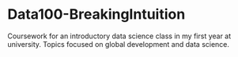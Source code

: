 # Data100-BreakingIntuition
Coursework for an introductory data science class in my first year at university. Topics focused on global development and data science.

